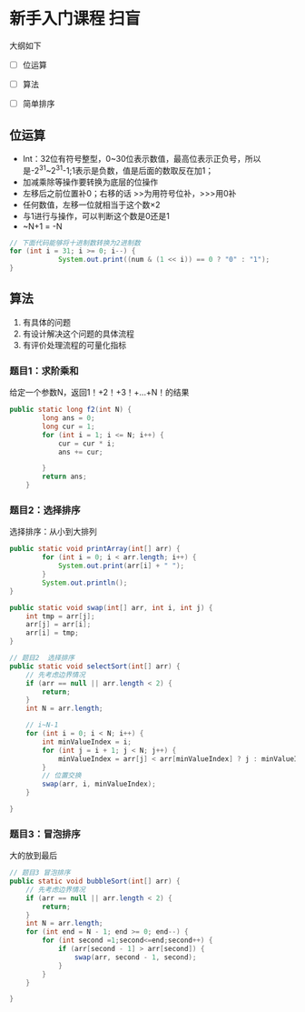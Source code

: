 # 新手入门课程 扫盲



大纲如下

- [ ] 位运算
- [ ] 算法
- [ ] 简单排序



 

## 位运算



- Int：32位有符号整型，0~30位表示数值，最高位表示正负号，所以是-2<sup>31</sup>~2<sup>31</sup>-1;1表示是负数，值是后面的数取反在加1；
- 加减乘除等操作要转换为底层的位操作
- 左移后之前位置补0；右移的话 >>为用符号位补，>>>用0补
- 任何数值，左移一位就相当于这个数×2
- 与1进行与操作，可以判断这个数是0还是1
- ~N+1 = -N

```java
// 下面代码能够将十进制数转换为2进制数
for (int i = 31; i >= 0; i--) {
            System.out.print((num & (1 << i)) == 0 ? "0" : "1");
}
```



## 算法

1. 有具体的问题
2. 有设计解决这个问题的具体流程
3. 有评价处理流程的可量化指标

### 题目1：求阶乘和

给定一个参数N，返回1！+2！+3！+...+N！的结果

```java
public static long f2(int N) {
        long ans = 0;
        long cur = 1;
        for (int i = 1; i <= N; i++) {
            cur = cur * i;
            ans += cur;

        }
        return ans;
    }
```

### 题目2：选择排序

选择排序：从小到大排列

```java
public static void printArray(int[] arr) {
        for (int i = 0; i < arr.length; i++) {
            System.out.print(arr[i] + " ");
        }
        System.out.println();
}

public static void swap(int[] arr, int i, int j) {
    int tmp = arr[j];
    arr[j] = arr[i];
    arr[i] = tmp;
}

// 题目2  选择排序
public static void selectSort(int[] arr) {
    // 先考虑边界情况
    if (arr == null || arr.length < 2) {
        return;
    }
    int N = arr.length;

    // i~N-1
    for (int i = 0; i < N; i++) {
        int minValueIndex = i;
        for (int j = i + 1; j < N; j++) {
            minValueIndex = arr[j] < arr[minValueIndex] ? j : minValueIndex;
        }
        // 位置交换
        swap(arr, i, minValueIndex);
    }

}

```



### 题目3：冒泡排序

大的放到最后

```java
// 题目3 冒泡排序
public static void bubbleSort(int[] arr) {
    // 先考虑边界情况
    if (arr == null || arr.length < 2) {
        return;
    }
    int N = arr.length;
    for (int end = N - 1; end >= 0; end--) {
        for (int second =1;second<=end;second++) {
            if (arr[second - 1] > arr[second]) {
                swap(arr, second - 1, second);
            }
        }
    }

}
```





